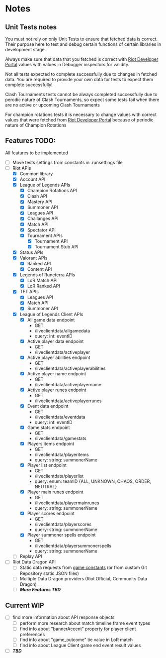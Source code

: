 # Notes
## Unit Tests notes
You must not rely on only Unit Tests to ensure that fetched data is correct. 
Their purpose here to test and debug certain functions of certain libraries in development stage.

Always make sure that data that you fetched is correct with [Riot Developer Portal](https://developer.riotgames.com/apis) values
with values in Debugger inspectors for validity.

Not all tests expected to complete successfully due to changes in fetched data. 
You are required to provide your own data for tests to expect them complete successfully!

Clash Tournaments tests cannot be always completed successfully due to perodic nature of Clash Tournaments,
so expect some tests fail when there are no active or upcoming Clash Tournaments

For champion rotations tests it is necessary to change values with correct values that were fetched from [Riot Developer Portal](https://developer.riotgames.com/apis)
because of periodic nature of Champion Rotations

## Features TODO:
All features to be implemented

- [ ] Move tests settings from constants in .runsettings file
- [ ] Riot APIs
	- [x] Common library
	- [x] Account API
	- [x] League of Legends APIs
		- [x] Champion Rotations API
		- [x] Clash API
		- [x] Mastery API
		- [x] Summoner API
		- [x] Leagues API
		- [x] Challanges API
		- [x] Match API
		- [x] Spectator API
		- [x] Tournament APIs
			- [x] Tournament API
			- [x] Tournament Stub API
	- [x] Status APIs
	- [x] Valorant APIs
    	- [x] Ranked API
    	- [x] Content API
	- [x] Legends of Runeterra APIs
    	- [x] LoR Match API
    	- [x] LoR Ranked API
	- [x] TFT APIs
    	- [x] Leagues API
		- [x] Match API
		- [x] Summoner API
	- [x] League of Legends Client APIs
    	- [x] All game data endpoint
    		- GET
			- /liveclientdata/allgamedata
    		- query: int: eventID
		- [x] Active player data endpoint
    		- GET
			- /liveclientdata/activeplayer
		- [x] Active player abilities endpoint
    		- GET
			- /liveclientdata/activeplayerabilities
		- [x] Active player name endpoint
    		- GET
    		- /liveclientdata/activeplayername
		- [x] Active player runes endpoint
    		- GET
			- /liveclientdata/activeplayerrunes
		- [x] Event data endpoint
    		- GET
			- /liveclientdata/eventdata
    		- query: int: eventID
		- [x] Game stats endpoint
    		- GET
			- /liveclientdata/gamestats
		- [x] Players items endpoint
    		- GET
			- /liveclientdata/playeritems
    		- query: string: summonerName
		- [x] Player list endpoint
    		- GET
			- /liveclientdata/playerlist
    		- query: enum: teamID {ALL, UNKNOWN, CHAOS, ORDER, NEUTRAL}
		- [x] Player main runes endpoint
    		- GET
			- /liveclientdata/playermainrunes
    		- query: string: summonerName
		- [x] Player scores endpoint
    		- GET
    		- /liveclientdata/playerscores
    		- query: string: summonerName
		- [x] Player summoner spells endpoint
    		- GET
    		- /liveclientdata/playersummonerspells
    		- query: string: summonerName
	- [ ] Replay API
- [ ] Riot Data Dragon API
	- [ ] Static data requests from [game constants](https://developer.riotgames.com/docs/lol#general_game-constants) (or from custom Git Repository static JSON files)
    - [ ] Multiple Data Dragon providers (Riot Official, Community Data Dragon)
	- [ ] ***More Features TBD***

## Current WIP
- [ ] find more information about API response objects
    - [ ] perform more research about match timeline frame event types
    - [ ] find info about "bannerAccent" property for player client preferences
	- [ ] find info about "game_outcome" tie value in LoR match
	- [ ] find info about League Client game end event result values
- [ ] ***TBD***